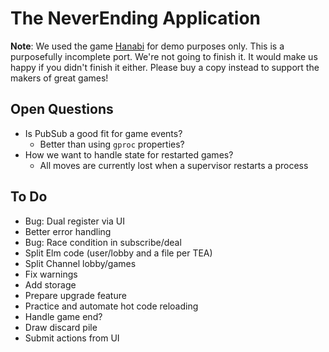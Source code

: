 # The NeverEnding Application

**Note**:  We used the game 
[Hanabi](https://boardgamegeek.com/boardgame/98778/hanabi) for demo purposes 
only.  This is a purposefully incomplete port.  We're not going to finish it.
It would make us happy if you didn't finish it either.  Please buy a copy 
instead to support the makers of great games!

## Open Questions

* Is PubSub a good fit for game events?
    * Better than using `gproc` properties?
* How we want to handle state for restarted games?
    * All moves are currently lost when a supervisor restarts a process

## To Do

* Bug:  Dual register via UI
* Better error handling
* Bug:  Race condition in subscribe/deal
* Split Elm code (user/lobby and a file per TEA)
* Split Channel lobby/games
* Fix warnings
* Add storage
* Prepare upgrade feature
* Practice and automate hot code reloading
* Handle game end?
* Draw discard pile
* Submit actions from UI
